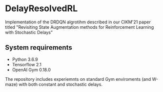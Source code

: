 # DelayResolvedRL
Implementation of the DRDQN algrotihm described in our CIKM'21 paper titled "Revisiting State Augmentation methods for Reinforcement Learning with Stochastic Delays"

## System requirements
<ul>
<li>Python 3.6.9</li>
<li>Tensorflow 2.1</li>
<li>OpenAI Gym 0.18.0</li>
</ul>
The repository includes experiemnts on standard Gym enviroments (and W-maze) with both constant and stochastic delays.
